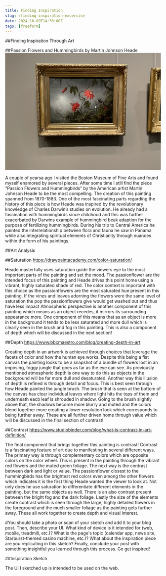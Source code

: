 ```yaml
---
title: Finding Inspiration
slug: /finding-inspiration-excercise
date: 2024-10-09T14:30:00Z
tags: [freeform]
---
```



##Finding Inspiration Through Art


##Passion Flowers and Hummingbirds by Martin Johnson Heade
![passionflowers and hummingbirds image](../docs/assets/passionflowers-hummingbirds.jpeg)

A couple of yearsa ago I visited the Boston Museum of Fine Arts and found myself enamored by 
several pieces. After some time I still find the piece “Passion Flowers and Hummingbirds” by the American artist Martin Johnson Heade to be the most compelling. The creation of this painting spanned from 1870-1883. One of the most fascinating parts regarding the history of this piece is how Heade was inspired by the revolutionary knowledge of Charles Darwin’s studies on evolution. He already had a fascination with hummingbirds since childhood and this was further exacerbated by Darwins example of hummingbird beak adaption for the purpose of fertilizing hummingbirds. During his trip to Central America he painted the interrelationship between flora and fauna he saw in Panama while also integrating spiritual elements of Christianity through nuances within the form of his paintings. 

##Art Analysis

##Saturation
https://drawpaintacademy.com/color-saturation/

Heade masterfully uses saturation guide the viewers eye to the most important parts of the painting and set the mood. The passionflower are the intended focus of this painting and Heade drives this point home using a vibrant, highly saturated shade of red. The color context is important with this choice as the passionflowers are the most saturated hue present in this painting. If the vines and leaves adorning the flowers were the same level of saturation the pop the passionflowers give would get washed out and thus have less impact Atmospheric perspective is another component of this painting which means as an object recedes, it mirrors its surrounding appearance more. One component of this means that as an object is more in the background it tends to be less saturated and more dull which is clearly seen in the brush and fog in this painting. This is also a component of depth which will be discussed in the next section! 

##Depth
https://www.bbcmaestro.com/blog/creating-depth-in-art

Creating depth in an artwork is achieved through choices that leverage the facets of color and how the human eye works. Despite this being a flat canvas the painting looks to be a snapshot of a bundle of flowers lost in an imposing, foggy jungle that goes as far as the eye can see. As previously mentioned atmospheric depth is one way to do this as objects in the background will be far more dull and desaturated. Another way this illusion of depth is refined is through detail and focus. This is best seen through how Heade painted the jungle brush. The brush that is seen at the bottom of the canvas has clear individual leaves where light hits the tops of them and underneath eacb leaf is shrouded in shadow. Going to the brush slightly above that, the shadows become more blurry and muted and the colors blend together more creating a lower resolution look which corresponds to being further away. These are all further driven home through value which will be discussed in the final section of contrast!


##Contrast 
https://www.studiobinder.com/blog/what-is-contrast-in-art-definition/

The final component that brings together this painting is contrast! Contrast is a fascinating feature of art due to manifesting in several different ways. The primary way is through complementary colors which are opposite colors on the color wheel. This is present in the painting through the vibrant red flowers and the muted green foliage. The next way is the contrast between dark and light or value. The passionflower closest to the hummingbirds has the brightest red colors even among the other flowers which indicates it is the first thing Heade wanted the viewer to look at. Not only does he use saturation to differentiate different elements in the painting, but the same objects as well. There is an also contrast present between the bright fog and the dark foliage. Lastly the size of the elements create contrast which is seen through the large, highly detailed flowers in the foreground and the much smaller foliage as the painting gets further away. These all work together to create depth and visual interest. 

#You should take a photo or scan of your sketch and add it to your blog post. Then, describe your UI. What kind of device is it intended for (web, mobile, treadmill, etc.)? What is the page's topic (calendar app, news site, Starburst-themed casino machine, etc.)? What about the inspiration piece are you replicating in this sketch?
Finally, conclude your post with something insightful you learned through this process.
Go get inspired!

##Inspiration Sketch



The UI I sketched up is intended to be used on the web. 